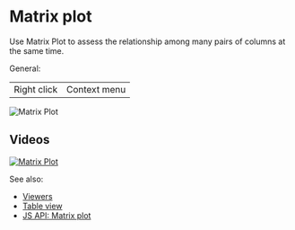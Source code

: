 <!-- TITLE: Matrix plot -->
<!-- SUBTITLE: -->

# Matrix plot

Use Matrix Plot to assess the relationship among many pairs of columns at the same time.

General:

|             |              |
|-------------|--------------|
| Right click | Context menu |

![Matrix Plot](../../uploads/viewers/matrix-plot.png "Matrix Plot")

## Videos

[![Matrix Plot](../../uploads/youtube/visualizations2.png "Open on Youtube")](https://www.youtube.com/watch?v=7MBXWzdC0-I&t=1653s)

See also:

* [Viewers](../viewers.md)
* [Table view](../../datagrok/table-view.md)
* [JS API: Matrix plot](https://public.datagrok.ai/js/samples/ui/viewers/types/matrix-plot)
